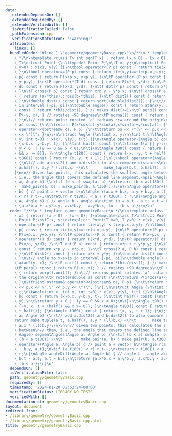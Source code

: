 ```yaml
---
data:
  _extendedDependsOn: []
  _extendedRequiredBy: []
  _extendedVerifiedWith: []
  _isVerificationFailed: false
  _pathExtension: cpp
  _verificationStatusIcon: ':warning:'
  attributes:
    links: []
  bundledCode: "#line 1 \"geometry/geometryBasic.cpp\"\n/**\n * template name: geometryBasic\n\
    \ */\n\ntemplate <class T> int sgn(T x) { return (x > 0) - (x < 0); }\ntemplate<class\
    \ T>\nstruct Point {\n\ttypedef Point P;\n\tT x, y;\n\texplicit Point(T x=0, T\
    \ y=0) : x(x), y(y) {}\n\tbool operator<(P p) const { return tie(x,y) < tie(p.x,p.y);\
    \ }\n\tbool operator==(P p) const { return tie(x,y)==tie(p.x,p.y); }\n\tP operator+(P\
    \ p) const { return P(x+p.x, y+p.y); }\n\tP operator-(P p) const { return P(x-p.x,\
    \ y-p.y); }\n\tP operator*(T d) const { return P(x*d, y*d); }\n\tP operator/(T\
    \ d) const { return P(x/d, y/d); }\n\tT dot(P p) const { return x*p.x + y*p.y;\
    \ }\n\tT cross(P p) const { return x*p.y - y*p.x; }\n\tT cross(P a, P b) const\
    \ { return (a-*this).cross(b-*this); }\n\tT dist2() const { return x*x + y*y;\
    \ }\n\tdouble dist() const { return sqrt((double)dist2()); }\n\t// angle to x-axis\
    \ in interval [-pi, pi]\n\tdouble angle() const { return atan2(y, x); }\n\tP unit()\
    \ const { return *this/dist(); } // makes dist()=1\n\tP perp() const { return\
    \ P(-y, x); } // rotates +90 degrees\n\tP normal() const { return perp().unit();\
    \ }\n\t// returns point rotated 'a' radians ccw around the origin\n\tP rotate(double\
    \ a) const {\n\t\treturn P(x*cos(a)-y*sin(a),x*sin(a)+y*cos(a)); }\n\tfriend ostream&\
    \ operator<<(ostream& os, P p) {\n\t\treturn os << \"(\" << p.x << \",\" << p.y\
    \ << \")\"; }\n};\n\nstruct Angle {\n\tint x, y;\n\tint t;\n\tAngle(int x, int\
    \ y, int t=0) : x(x), y(y), t(t) {}\n\tAngle operator-(Angle b) const { return\
    \ {x-b.x, y-b.y, t}; }\n\tint half() const {\n\t\tassert(x || y);\n\t\treturn\
    \ y < 0 || (y == 0 && x < 0);\n\t}\n\tAngle t90() const { return {-y, x, t + (half()\
    \ && x >= 0)}; }\n\tAngle t180() const { return {-x, -y, t + half()}; }\n\tAngle\
    \ t360() const { return {x, y, t + 1}; }\n};\nbool operator<(Angle a, Angle b)\
    \ {\n\t// add a.dist2() and b.dist2() to also compare distances\n\treturn make_tuple(a.t,\
    \ a.half(), a.y * (ll)b.x) <\n\t       make_tuple(b.t, b.half(), a.x * (ll)b.y);\n\
    }\n\n// Given two points, this calculates the smallest angle between\n// them,\
    \ i.e., the angle that covers the defined line segment.\npair<Angle, Angle> segmentAngles(Angle\
    \ a, Angle b) {\n\tif (b < a) swap(a, b);\n\treturn (b < a.t180() ?\n\t      \
    \  make_pair(a, b) : make_pair(b, a.t360()));\n}\nAngle operator+(Angle a, Angle\
    \ b) { // point a + vector b\n\tAngle r(a.x + b.x, a.y + b.y, a.t);\n\tif (a.t180()\
    \ < r) r.t--;\n\treturn r.t180() < a ? r.t360() : r;\n}\nAngle angleDiff(Angle\
    \ a, Angle b) { // angle b - angle a\n\tint tu = b.t - a.t; a.t = b.t;\n\treturn\
    \ {a.x*b.x + a.y*b.y, a.x*b.y - a.y*b.x, tu - (b < a)};\n}\n"
  code: "/**\n * template name: geometryBasic\n */\n\ntemplate <class T> int sgn(T\
    \ x) { return (x > 0) - (x < 0); }\ntemplate<class T>\nstruct Point {\n\ttypedef\
    \ Point P;\n\tT x, y;\n\texplicit Point(T x=0, T y=0) : x(x), y(y) {}\n\tbool\
    \ operator<(P p) const { return tie(x,y) < tie(p.x,p.y); }\n\tbool operator==(P\
    \ p) const { return tie(x,y)==tie(p.x,p.y); }\n\tP operator+(P p) const { return\
    \ P(x+p.x, y+p.y); }\n\tP operator-(P p) const { return P(x-p.x, y-p.y); }\n\t\
    P operator*(T d) const { return P(x*d, y*d); }\n\tP operator/(T d) const { return\
    \ P(x/d, y/d); }\n\tT dot(P p) const { return x*p.x + y*p.y; }\n\tT cross(P p)\
    \ const { return x*p.y - y*p.x; }\n\tT cross(P a, P b) const { return (a-*this).cross(b-*this);\
    \ }\n\tT dist2() const { return x*x + y*y; }\n\tdouble dist() const { return sqrt((double)dist2());\
    \ }\n\t// angle to x-axis in interval [-pi, pi]\n\tdouble angle() const { return\
    \ atan2(y, x); }\n\tP unit() const { return *this/dist(); } // makes dist()=1\n\
    \tP perp() const { return P(-y, x); } // rotates +90 degrees\n\tP normal() const\
    \ { return perp().unit(); }\n\t// returns point rotated 'a' radians ccw around\
    \ the origin\n\tP rotate(double a) const {\n\t\treturn P(x*cos(a)-y*sin(a),x*sin(a)+y*cos(a));\
    \ }\n\tfriend ostream& operator<<(ostream& os, P p) {\n\t\treturn os << \"(\"\
    \ << p.x << \",\" << p.y << \")\"; }\n};\n\nstruct Angle {\n\tint x, y;\n\tint\
    \ t;\n\tAngle(int x, int y, int t=0) : x(x), y(y), t(t) {}\n\tAngle operator-(Angle\
    \ b) const { return {x-b.x, y-b.y, t}; }\n\tint half() const {\n\t\tassert(x ||\
    \ y);\n\t\treturn y < 0 || (y == 0 && x < 0);\n\t}\n\tAngle t90() const { return\
    \ {-y, x, t + (half() && x >= 0)}; }\n\tAngle t180() const { return {-x, -y, t\
    \ + half()}; }\n\tAngle t360() const { return {x, y, t + 1}; }\n};\nbool operator<(Angle\
    \ a, Angle b) {\n\t// add a.dist2() and b.dist2() to also compare distances\n\t\
    return make_tuple(a.t, a.half(), a.y * (ll)b.x) <\n\t       make_tuple(b.t, b.half(),\
    \ a.x * (ll)b.y);\n}\n\n// Given two points, this calculates the smallest angle\
    \ between\n// them, i.e., the angle that covers the defined line segment.\npair<Angle,\
    \ Angle> segmentAngles(Angle a, Angle b) {\n\tif (b < a) swap(a, b);\n\treturn\
    \ (b < a.t180() ?\n\t        make_pair(a, b) : make_pair(b, a.t360()));\n}\nAngle\
    \ operator+(Angle a, Angle b) { // point a + vector b\n\tAngle r(a.x + b.x, a.y\
    \ + b.y, a.t);\n\tif (a.t180() < r) r.t--;\n\treturn r.t180() < a ? r.t360() :\
    \ r;\n}\nAngle angleDiff(Angle a, Angle b) { // angle b - angle a\n\tint tu =\
    \ b.t - a.t; a.t = b.t;\n\treturn {a.x*b.x + a.y*b.y, a.x*b.y - a.y*b.x, tu -\
    \ (b < a)};\n}\n"
  dependsOn: []
  isVerificationFile: false
  path: geometry/geometryBasic.cpp
  requiredBy: []
  timestamp: '2024-01-20 02:52:24+08:00'
  verificationStatus: LIBRARY_NO_TESTS
  verifiedWith: []
documentation_of: geometry/geometryBasic.cpp
layout: document
redirect_from:
- /library/geometry/geometryBasic.cpp
- /library/geometry/geometryBasic.cpp.html
title: geometry/geometryBasic.cpp
---
```

